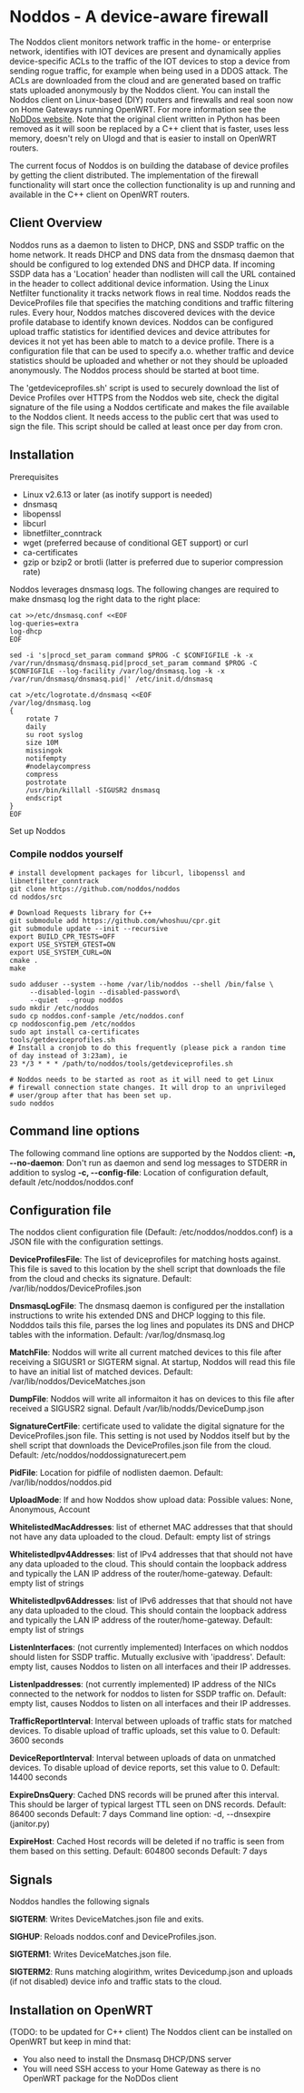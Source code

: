 # Noddos - A device-aware firewall

The Noddos client monitors network traffic in the home- or enterprise network, identifies with IOT devices are present and dynamically applies device-specific ACLs to the traffic of the IOT devices to stop a device from sending rogue traffic, for example when being used in a DDOS attack. The ACLs are downloaded from the cloud and are generated based on traffic stats uploaded anonymously by the Noddos client. You can install the Noddos client on Linux-based (DIY) routers and firewalls and real soon now on Home Gateways running OpenWRT. For more information see the [NoDDos website](https://www.noddos.io/). Note that the original client written in Python has been removed as it will soon be replaced by a C++ client that is faster, uses less memory, doesn't rely on Ulogd and that is easier to install on OpenWRT routers.

The current focus of Noddos is on building the database of device profiles by getting the client distributed. The implementation of the firewall functionality will start once the collection functionality is up and running and available in the C++ client on OpenWRT routers.

## Client Overview

Noddos runs as a daemon to listen to DHCP, DNS and SSDP traffic on the home network. It reads DHCP and DNS data from the dnsmasq daemon that should be configured to log extended DNS and DHCP data. If incoming SSDP data has a 'Location' header than nodlisten will call the URL contained in the header to collect additional device information. Using the Linux Netfilter functionality it tracks network flows in real time. Noddos reads the DeviceProfiles file that specifies the matching conditions and traffic filtering rules. Every hour, Noddos matches discovered devices with the device profile database to identify known devices. Noddos can be configured upload traffic statistics for identified devices and device attributes for devices it not yet has been able to match to a device profile. There is a configuration file that can be used to specify a.o. whether traffic and device statistics should be uploaded and whether or not they should be uploaded anonymously. The Noddos process should be started at boot time.

The 'getdeviceprofiles.sh' script is used to securely download the list of Device Profiles over HTTPS from the Noddos web site, check the digital signature of the file using a Noddos certificate and makes the file available to the Noddos client. It needs access to the public cert that was used to sign the file. This script should be called at least once per day from cron. 

## Installation

Prerequisites
- Linux v2.6.13 or later (as inotify support is needed)
- dnsmasq
- libopenssl
- libcurl 
- libnetfilter_conntrack
- wget (preferred because of conditional GET support) or curl
- ca-certificates 
- gzip or bzip2 or brotli (latter is preferred due to superior compression rate)

Noddos leverages dnsmasq logs. The following changes are required to make dnsmasq log the right data to the right place: 

    cat >>/etc/dnsmasq.conf <<EOF
    log-queries=extra
    log-dhcp
    EOF

    sed -i 's|procd_set_param command $PROG -C $CONFIGFILE -k -x /var/run/dnsmasq/dnsmasq.pid|procd_set_param command $PROG -C $CONFIGFILE --log-facility /var/log/dnsmasq.log -k -x /var/run/dnsmasq/dnsmasq.pid|' /etc/init.d/dnsmasq

    cat >/etc/logrotate.d/dnsmasq <<EOF
    /var/log/dnsmasq.log
    {
        rotate 7
        daily
        su root syslog
        size 10M
        missingok
        notifempty
        #nodelaycompress
        compress
        postrotate
        /usr/bin/killall -SIGUSR2 dnsmasq
        endscript
    }
    EOF

Set up Noddos 

### Compile noddos yourself
    # install development packages for libcurl, libopenssl and libnetfilter_conntrack
    git clone https://github.com/noddos/noddos
    cd noddos/src

    # Download Requests library for C++
    git submodule add https://github.com/whoshuu/cpr.git
    git submodule update --init --recursive
    export BUILD_CPR_TESTS=OFF
    export USE_SYSTEM_GTEST=ON
    export USE_SYSTEM_CURL=ON
    cmake .
    make

    sudo adduser --system --home /var/lib/noddos --shell /bin/false \
         --disabled-login --disabled-password\
         --quiet  --group noddos
    sudo mkdir /etc/noddos
    sudo cp noddos.conf-sample /etc/noddos.conf
    cp noddosconfig.pem /etc/noddos
    sudo apt install ca-certificates
    tools/getdeviceprofiles.sh 
    # Install a cronjob to do this frequently (please pick a randon time of day instead of 3:23am), ie
    23 */3 * * * /path/to/noddos/tools/getdeviceprofiles.sh

    # Noddos needs to be started as root as it will need to get Linux
    # firewall connection state changes. It will drop to an unprivileged
    # user/group after that has been set up.
    sudo noddos 

## Command line options
The following command line options are supported by the Noddos client:
__-n, --no-daemon__: Don't run as daemon and send log messages to STDERR in addition to syslog
__-c, --config-file__: Location of configuration default, default /etc/noddos/noddos.conf

## Configuration file
The noddos client configuration file (Default: /etc/noddos/noddos.conf) is a JSON file with the configuration settings.

__DeviceProfilesFile__: The list of deviceprofiles for matching hosts against. This file is saved to this location by the shell script that downloads the file from the cloud and checks its signature. Default: /var/lib/noddos/DeviceProfiles.json

__DnsmasqLogFile__: The dnsmasq daemon is configured per the installation instructions to write his extended DNS and DHCP logging to this file. Nodddos tails this file, parses the log lines and populates its DNS and DHCP tables with the information. Default: /var/log/dnsmasq.log

__MatchFile__: Noddos will write all current matched devices to this file after receiving a SIGUSR1 or SIGTERM signal. At startup, Noddos will read this file to have an initial list of matched devices. Default: /var/lib/noddos/DeviceMatches.json

__DumpFile__: Noddos will write all informaiton it has on devices to this file after received a SIGUSR2 signal. Default /var/lib/nodds/DeviceDump.json

__SignatureCertFile__: certificate used to validate the digital signature for the DeviceProfiles.json file. This setting is not used by Noddos itself but by the shell script that downloads the DeviceProfiles.json file from the cloud. Default: /etc/noddos/noddossignaturecert.pem

__PidFile__: Location for pidfile of nodlisten daemon.  Default: /var/lib/noddos/noddos.pid

__UploadMode__: If and how Noddos show upload data: Possible values: None, Anonymous, Account

__WhitelistedMacAddresses__: list of ethernet MAC addresses that that should not have any data uploaded to the cloud. Default: empty list of strings

__WhitelistedIpv4Addresses__: list of IPv4 addresses that that should not have any data uploaded to the cloud. This should contain the loopback address and typically the LAN IP address of the router/home-gateway. Default: empty list of strings

__WhitelistedIpv6Addresses__: list of IPv6 addresses that that should not have any data uploaded to the cloud. This should contain the loopback address and typically the LAN IP address of the router/home-gateway. Default: empty list of strings

__ListenInterfaces__: (not currently implemented) Interfaces on which noddos should listen for SSDP traffic. Mutually exclusive with 'ipaddress'. Default: empty list, causes Noddos to listen on all interfaces and their IP addresses.

__ListenIpaddresses__: (not currently implemented) IP address of the NICs connected to the network for noddos to listen for SSDP traffic on. Default: empty list, causes Noddos to listen on all interfaces and their IP addresses.

__TrafficReportInterval__: Interval between uploads of traffic stats for matched devices. To disable upload of traffic uploads, set this value to 0. Default: 3600 seconds

__DeviceReportInterval__: Interval between uploads of data on unmatched devices. To disable upload of device reports, set this value to 0. Default: 14400 seconds

__ExpireDnsQuery__: Cached DNS records will be pruned after this interval. This should be larger of typical largest TTL seen on DNS records. Default: 86400 seconds
Default: 7 days
Command line option: -d, --dnsexpire (janitor.py)

__ExpireHost__: Cached Host records will be deleted if no traffic is seen from them based on this setting. Default: 604800 seconds
Default: 7 days

## Signals
Noddos handles the following signals

__SIGTERM__: Writes DeviceMatches.json file and exits.

__SIGHUP__: Reloads noddos.conf and DeviceProfiles.json.

__SIGTERM1__: Writes DeviceMatches.json file.

__SIGTERM2__: Runs matching alogirithm, writes Devicedump.json and uploads (if not disabled) device info and traffic stats to the cloud.

## Installation on OpenWRT
(TODO: to be updated for C++ client)
The Noddos client can be installed on OpenWRT but keep in mind that:
- You also need to install the Dnsmasq DHCP/DNS server
- You will need SSH access to your Home Gateway as there is no OpenWRT package for the NoDDos client

